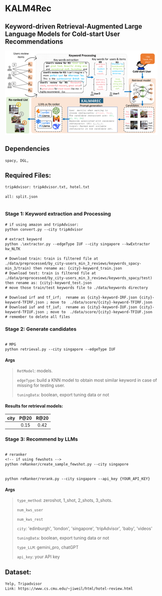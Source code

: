 # KALM4Rec
## Keyword-driven Retrieval-Augmented Large Language Models for Cold-start User Recommendations 
<p align="center">
<img src="./imgs/pipeline.pdf" alt="ALM4Res" />
</p>

## Dependencies
```
spacy, DGL, 
```
##  Required Files:
```
tripAdvisor: tripAdvisor.txt, hotel.txt

all: split.json


```

### Stage 1: Keyword extraction and Processing
```
# if using amazon and tripAdvisor:
python convert.py --city tripAdvisor

# extract keyword
python .\extractor.py --edgeType IUF --city singapore --kwExtractor kw_NLTK

# Download train: train is filtered file at ./data/preprocessed/by_city-users_min_3_reviews/keywords_spacy-min_3/train) then rename as: {city}-keyword_train.json
# Download test: train is filtered file at ./data/preprocessed/by_city-users_min_3_reviews/keywords_spacy/test) then rename as: {city}-keyword_test.json
# move those train/test keywords file to ./data/keywords directory

# Download irf and tf_irf;  rename as {city}-keyword-IRF.json {city}-keyword-TFIRF.json ; move to  ./data/score/{city}-keyword-TFIRF.json
# Download iuf and tf_iuf;  rename as {city}-keyword-IUF.json {city}-keyword-TFIUF.json ; move to  ./data/score/{city}-keyword-TFIUF.json
# remember to delete all files 
```

### Stage 2: Generate candidates

```

# MPG
python retrieval.py --city singapore --edgeType IUF

```

#### Args
> `RetModel`: models.
>
> `edgeType`: build a KNN model to obtain most similar keyword in case of missing for testing user.
>
> `tuningData`: boolean, export tuning data or not


#### Results for retrieval models:
| city      | P@20        | R@20          |
| :----:    |    :----:   |    :----:     |
| 		    | 0.15        |   0.42        |

### Stage 3: Recommend by LLMs
```

# reranker
<!-- if using fewshots -->
python reRanker/create_sample_fewshot.py --city singapore 


python reRanker/rerank.py --city singapore --api_key {YOUR_API_KEY}

```

#### Args
> `type_method`: zeroshot, 1_shot, 2_shots, 3_shots.
>
> `num_kws_user`
>
> `num_kws_rest`
>
> `city`: 'edinburgh', 'london', 'singapore', 'tripAdvisor', 'baby', 'videos'
>
> `tuningData`: boolean, export tuning data or not
>
> `type_LLM`: gemini_pro, chatGPT
>
> `api_key`: your API key


## Dataset:
```
Yelp, Tripadvisor
Link: https://www.cs.cmu.edu/~jiweil/html/hotel-review.html
```
